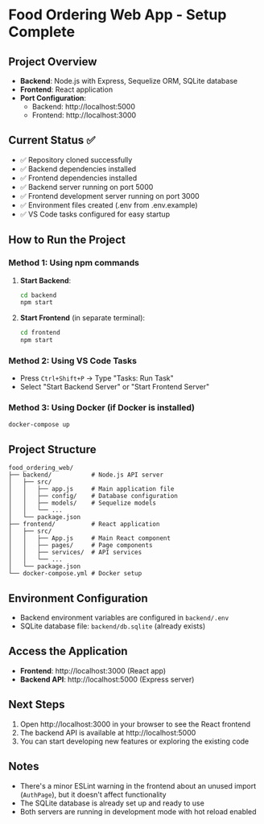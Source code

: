 # Food Ordering Web App - Setup Complete

## Project Overview
- **Backend**: Node.js with Express, Sequelize ORM, SQLite database
- **Frontend**: React application
- **Port Configuration**: 
  - Backend: http://localhost:5000
  - Frontend: http://localhost:3000

## Current Status ✅
- ✅ Repository cloned successfully
- ✅ Backend dependencies installed
- ✅ Frontend dependencies installed  
- ✅ Backend server running on port 5000
- ✅ Frontend development server running on port 3000
- ✅ Environment files created (.env from .env.example)
- ✅ VS Code tasks configured for easy startup

## How to Run the Project

### Method 1: Using npm commands
1. **Start Backend**:
   ```bash
   cd backend
   npm start
   ```

2. **Start Frontend** (in separate terminal):
   ```bash
   cd frontend
   npm start
   ```

### Method 2: Using VS Code Tasks
- Press `Ctrl+Shift+P` → Type "Tasks: Run Task"
- Select "Start Backend Server" or "Start Frontend Server"

### Method 3: Using Docker (if Docker is installed)
```bash
docker-compose up
```

## Project Structure
```
food_ordering_web/
├── backend/           # Node.js API server
│   ├── src/
│   │   ├── app.js     # Main application file
│   │   ├── config/    # Database configuration  
│   │   ├── models/    # Sequelize models
│   │   └── ...
│   └── package.json
├── frontend/          # React application
│   ├── src/
│   │   ├── App.js     # Main React component
│   │   ├── pages/     # Page components
│   │   ├── services/  # API services
│   │   └── ...
│   └── package.json
└── docker-compose.yml # Docker setup
```

## Environment Configuration
- Backend environment variables are configured in `backend/.env`
- SQLite database file: `backend/db.sqlite` (already exists)

## Access the Application
- **Frontend**: http://localhost:3000 (React app)
- **Backend API**: http://localhost:5000 (Express server)

## Next Steps
1. Open http://localhost:3000 in your browser to see the React frontend
2. The backend API is available at http://localhost:5000
3. You can start developing new features or exploring the existing code

## Notes
- There's a minor ESLint warning in the frontend about an unused import (`AuthPage`), but it doesn't affect functionality
- The SQLite database is already set up and ready to use
- Both servers are running in development mode with hot reload enabled
